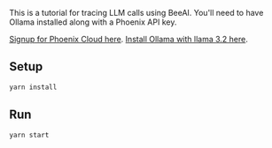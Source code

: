 This is a tutorial for tracing LLM calls using BeeAI. You'll need to have Ollama installed along with a Phoenix API key. 

[Signup for Phoenix Cloud here](https://app.phoenix.arize.com).
[Install Ollama with llama 3.2 here](https://ollama.com).

## Setup

```bash
yarn install
```

## Run

```bash
yarn start
```